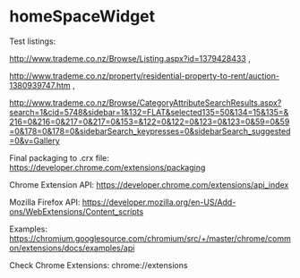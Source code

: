 # homeSpaceWidget
Test listings:

http://www.trademe.co.nz/Browse/Listing.aspx?id=1379428433 ,

http://www.trademe.co.nz/property/residential-property-to-rent/auction-1380939747.htm ,

http://www.trademe.co.nz/Browse/CategoryAttributeSearchResults.aspx?search=1&cid=5748&sidebar=1&132=FLAT&selected135=50&134=15&135=&216=0&216=0&217=0&217=0&153=&122=0&122=0&123=0&123=0&59=0&59=0&178=0&178=0&sidebarSearch_keypresses=0&sidebarSearch_suggested=0&v=Gallery

Final packaging to .crx file:
https://developer.chrome.com/extensions/packaging

Chrome Extension API:
https://developer.chrome.com/extensions/api_index

Mozilla Firefox API:
https://developer.mozilla.org/en-US/Add-ons/WebExtensions/Content_scripts

Examples:
https://chromium.googlesource.com/chromium/src/+/master/chrome/common/extensions/docs/examples/api

Check Chrome Extensions:
chrome://extensions

